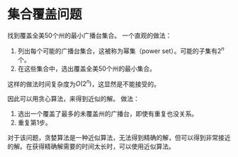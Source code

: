 <!--
 * @Author: ZhXZhao
 * @Date: 2020-12-02 16:38:21
 * @LastEditors: ZhXZhao
 * @LastEditTime: 2020-12-02 16:53:52
 * @Description: file content
-->
# 集合覆盖问题

找到覆盖全美50个州的最小广播台集合。
一个直观的做法：
1. 列出每个可能的广播台集合，这被称为幂集（power set）。可能的子集有$2^n$个。
2. 在这些集合中，选出覆盖全美50个州的最小集合。

这样的做法时间复杂度为$O(2^n)$，这显然是不能接受的。

因此可以用贪心算法，来得到近似的解。
做法：
1. 选出一个覆盖了最多的未覆盖州的广播台，即使有重复也没关系。
2. 重复第1步。

对于该问题，贪婪算法是一种近似算法，无法得到精确的解，但可以得到非常接近的解。在获得精确解需要的时间太长时，可以使用近似算法。
